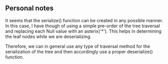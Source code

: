 ## Personal notes
It seems that the serialize() function can be created in any possible manner. In this case, I have though of using a simple pre-order of the tree traversal and replacing each Null value with an asterix('*'). 
This helps in determining the leaf nodes while we are deserializing.

Therefore, we can in general use any type of traversal method for the serialization of the tree and then accordingly use a proper deserialize() function. 
